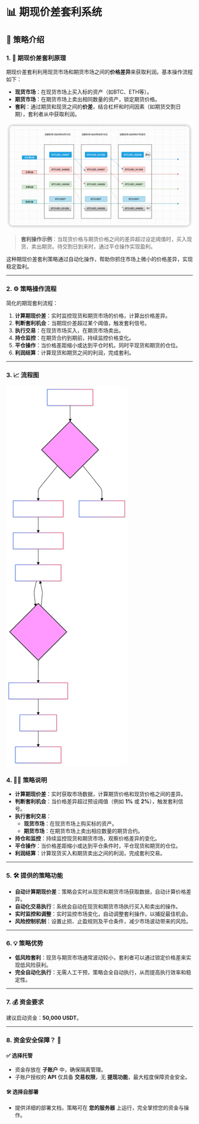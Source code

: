 # 📊 期现价差套利系统

## 🚀 策略介绍

### 1. 🔑 期现价差套利原理

期现价差套利利用现货市场和期货市场之间的**价格差异**来获取利润。基本操作流程如下：

- **现货市场**：在现货市场上买入标的资产（如BTC、ETH等）。
- **期货市场**：在期货市场上卖出相同数量的资产，锁定期货价格。
- **套利**：通过期货和现货之间的**价差**，结合杠杆和时间因素（如期货交割日期），套利者从中获取利润。


![image](https://raw.githubusercontent.com/wendingtaoli/wendingtaoli.github.io/main/image/image-20240625202703389.png)

> **套利操作示例**：当现货价格与期货价格之间的差异超过设定阈值时，买入现货，卖出期货。待交割日到来时，通过平仓操作实现盈利。


这种期现价差套利策略通过自动化操作，帮助你抓住市场上微小的价格差异，实现稳定盈利。

---

### 2. ⚙️ 策略操作流程

简化的期现套利流程：

1. **计算期现价差**：实时监控现货和期货市场的价格，计算出价格差异。
2. **判断套利机会**：当期现价差超过某个阈值，触发套利信号。
3. **执行交易**：在现货市场买入，在期货市场卖出。
4. **持仓监控**：在期货合约到期前，持续监控价格变化。
5. **平仓操作**：当价格差距缩小或达到平仓时机，同时平现货和期货的仓位。
6. **利润结算**：计算现货和期货之间的利润，完成套利。

---

### 3. 📈 流程图

![image](https://raw.githubusercontent.com/wendingtaoli/wendingtaoli.github.io/main/image/jiacha_flow.svg)

### 4. 🧑‍💻 策略说明

- **计算期现价差**：实时获取市场数据，计算期货价格和现货价格之间的差异。
- **判断套利机会**：当价格差异超过预设阈值（例如 **1%** 或 **2%**），触发套利信号。
- **执行套利交易**：
  - **现货市场**：在现货市场上购买标的资产。
  - **期货市场**：在期货市场上卖出相应数量的期货合约。
- **持仓和监控**：持续监控现货和期货市场，观察价格差异的变化。
- **平仓操作**：当价格差距缩小或达到平仓条件时，平仓现货和期货的仓位。
- **利润结算**：计算现货买入和期货卖出之间的利润，完成套利交易。

---

### 5. 🛠️ 提供的策略功能

- **自动计算期现价差**：策略会实时从现货和期货市场获取数据，自动计算价格差异。
- **自动化交易执行**：系统会自动在现货和期货市场执行买入和卖出的操作。
- **实时监控和调整**：实时监控市场变化，自动调整套利操作，以捕捉最佳机会。
- **风险控制机制**：设置止损、止盈规则及平仓条件，减少市场波动带来的风险。

---

### 6. 💡 策略优势

- **低风险套利**：现货与期货市场通常波动较小，套利者可以通过锁定价格差来实现低风险获利。
- **完全自动化执行**：无需人工干预，策略会全自动执行，从而提高执行效率和稳定性。

---

### 7. 💰 资金要求

建议启动资金：**50,000 USDT**。

---

### 8. **资金安全保障？** 🔐

#### ✅ 选择托管
- 资金存放在 **子账户** 中，确保隔离管理。
- 子账户授权的 **API** 仅具备 **交易权限**，无 **提现功能**，最大程度保障资金安全。

#### 🛠️ 选择自部署
- 提供详细的部署文档，策略可在 **您的服务器** 上运行，完全掌控您的资金与操作。
